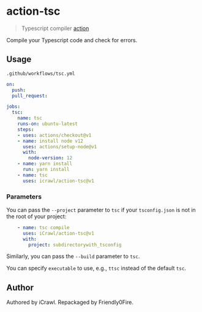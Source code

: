 # action-tsc
> Typescript compiler [action](https://github.com/features/actions)

Compile your Typescript code and check for errors.

## Usage

`.github/workflows/tsc.yml`
```yml
on:
  push:
  pull_request:

jobs:
  tsc:
    name: tsc
    runs-on: ubuntu-latest
    steps:
    - uses: actions/checkout@v1
    - name: install node v12
      uses: actions/setup-node@v1
      with:
        node-version: 12
    - name: yarn install
      run: yarn install
    - name: tsc
      uses: icrawl/action-tsc@v1
```

### Parameters

You can pass the `--project` parameter to `tsc` if your `tsconfig.json` is not in the root of your project:

```yml
    - name: tsc compile
      uses: iCrawl/action-tsc@v1
      with:
        project: subdirectorywith_tsconfig
```

Similarly, you can pass the `--build` parameter to `tsc`.

You can specify `executable` to use, e.g., `ttsc` instead of the default `tsc`.

## Author

Authored by iCrawl. Repackaged by Friendly0Fire.